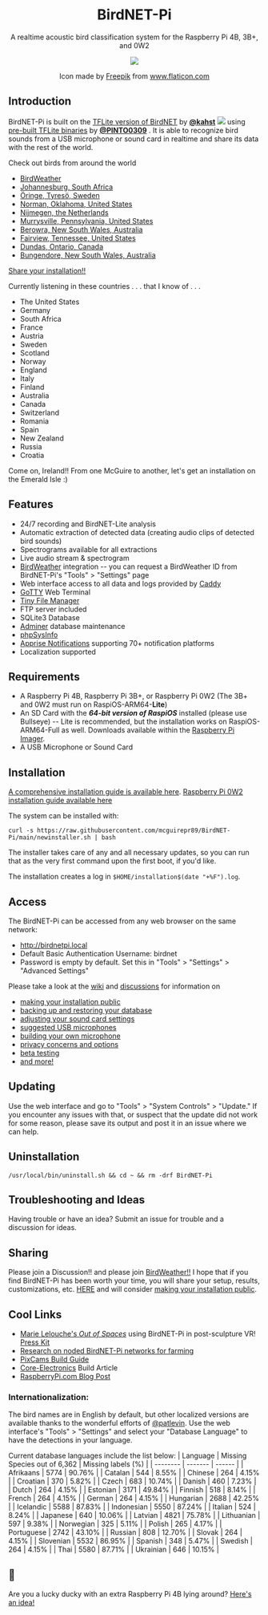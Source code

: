 <h1 align="center">
  BirdNET-Pi
</h1>
<p align="center">
A realtime acoustic bird classification system for the Raspberry Pi 4B, 3B+, and 0W2
</p>
<p align="center">
  <img src="https://user-images.githubusercontent.com/60325264/140656397-bf76bad4-f110-467c-897d-992ff0f96476.png" />
</p>
<p align="center">
Icon made by <a href="https://www.freepik.com" title="Freepik">Freepik</a> from <a href="https://www.flaticon.com/" title="Flaticon">www.flaticon.com</a>
</p>

## Introduction
BirdNET-Pi is built on the [TFLite version of BirdNET](https://github.com/kahst/BirdNET-Lite) by [**@kahst**](https://github.com/kahst) <a href="https://creativecommons.org/licenses/by-nc-sa/4.0/"><img src="https://img.shields.io/badge/License-CC%20BY--NC--SA%204.0-lightgrey.svg"></a> using [pre-built TFLite binaries](https://github.com/PINTO0309/TensorflowLite-bin) by [**@PINTO0309**](https://github.com/PINTO0309) . It is able to recognize bird sounds from a USB microphone or sound card in realtime and share its data with the rest of the world.

Check out birds from around the world
- [BirdWeather](https://app.birdweather.com)<br>
- [Johannesburg, South Africa](https://joburg.birdnetpi.com)<br>
- [Öringe, Tyresö, Sweden](https://tyreso.birdnetpi.com)<br>
- [Norman, Oklahoma, United States](https://normanok.birdnetpi.com)<br>
- [Nijmegen, the Netherlands](https://nijmegen.birdnetpi.com)<br>
- [Murrysville, Pennsylvania, United States](https://murrysvillepa.birdnetpi.com)
- [Berowra, New South Wales, Australia](https://berowra.birdnetpi.com)
- [Fairview, Tennessee, United States](https://fairviewtennessee.birdnetpi.com)
- [Dundas, Ontario, Canada](https://dundasontario.birdnetpi.com)
- [Bungendore, New South Wales, Australia](https://bungendorensw.birdnetpi.com)

[Share your installation!!](https://github.com/mcguirepr89/BirdNET-Pi/wiki/Sharing-Your-BirdNET-Pi)

Currently listening in these countries . . . that I know of . . .
- The United States
- Germany
- South Africa
- France
- Austria
- Sweden
- Scotland
- Norway
- England
- Italy
- Finland
- Australia
- Canada
- Switzerland
- Romania
- Spain
- New Zealand
- Russia
- Croatia

Come on, Ireland!! From one McGuire to another, let's get an installation on the Emerald Isle :)

## Features
* 24/7 recording and BirdNET-Lite analysis
* Automatic extraction of detected data (creating audio clips of detected bird sounds)
* Spectrograms available for all extractions
* Live audio stream & spectrogram
* [BirdWeather](https://app.birdweather.com) integration -- you can request a BirdWeather ID from BirdNET-Pi's "Tools" > "Settings" page
* Web interface access to all data and logs provided by [Caddy](https://caddyserver.com)
* [GoTTY](https://github.com/yudai/gotty) Web Terminal
* [Tiny File Manager](https://tinyfilemanager.github.io/)
* FTP server included
* SQLite3 Database
* [Adminer](https://www.adminer.org/) database maintenance
* [phpSysInfo](https://github.com/phpsysinfo/phpsysinfo)
* [Apprise Notifications](https://github.com/caronc/apprise) supporting 70+ notification platforms
* Localization supported

## Requirements
* A Raspberry Pi 4B, Raspberry Pi 3B+, or Raspberry Pi 0W2 (The 3B+ and 0W2 must run on RaspiOS-ARM64-**Lite**)
* An SD Card with the **_64-bit version of RaspiOS_** installed (please use Bullseye) -- Lite is recommended, but the installation works on RaspiOS-ARM64-Full as well. Downloads available within the [Raspberry Pi Imager](https://www.raspberrypi.com/software/).
* A USB Microphone or Sound Card

## Installation
[A comprehensive installation guide is available here](https://github.com/mcguirepr89/BirdNET-Pi/wiki/Installation-Guide).
[Raspberry Pi 0W2 installation guide available here](https://github.com/mcguirepr89/BirdNET-Pi/wiki/RPi0W2-Installation-Guide)

The system can be installed with:
```
curl -s https://raw.githubusercontent.com/mcguirepr89/BirdNET-Pi/main/newinstaller.sh | bash
```
The installer takes care of any and all necessary updates, so you can run that as the very first command upon the first boot, if you'd like.

The installation creates a log in `$HOME/installation$(date "+%F").log`.
## Access
The BirdNET-Pi can be accessed from any web browser on the same network:
- http://birdnetpi.local
- Default Basic Authentication Username: birdnet
- Password is empty by default. Set this in "Tools" > "Settings" > "Advanced Settings"

Please take a look at the [wiki](https://github.com/mcguirepr89/BirdNET-Pi/wiki) and [discussions](https://github.com/mcguirepr89/BirdNET-Pi/discussions) for information on
- [making your installation public](https://github.com/mcguirepr89/BirdNET-Pi/wiki/Sharing-Your-BirdNET-Pi)
- [backing up and restoring your database](https://github.com/mcguirepr89/BirdNET-Pi/wiki/Backup-and-Restore-the-Database)
- [adjusting your sound card settings](https://github.com/mcguirepr89/BirdNET-Pi/wiki/Adjusting-your-sound-card)
- [suggested USB microphones](https://github.com/mcguirepr89/BirdNET-Pi/discussions/39)
- [building your own microphone](https://github.com/DD4WH/SASS/wiki/Stereo--(Mono)-recording-low-noise-low-cost-system)
- [privacy concerns and options](https://github.com/mcguirepr89/BirdNET-Pi/discussions/166)
- [beta testing](https://github.com/mcguirepr89/BirdNET-Pi/discussions/11)
- [and more!](https://github.com/mcguirepr89/BirdNET-Pi/discussions)


## Updating 

Use the web interface and go to "Tools" > "System Controls" > "Update." If you encounter any issues with that, or suspect that the update did not work for some reason, please save its output and post it in an issue where we can help.

## Uninstallation
```
/usr/local/bin/uninstall.sh && cd ~ && rm -drf BirdNET-Pi
```

## Troubleshooting and Ideas
Having trouble or have an idea? Submit an issue for trouble and a discussion for ideas.

## Sharing
Please join a Discussion!! and please join [BirdWeather!!](https://app.birdweather.com)
I hope that if you find BirdNET-Pi has been worth your time, you will share your setup, results, customizations, etc. [HERE](https://github.com/mcguirepr89/BirdNET-Pi/discussions/69) and will consider [making your installation public](https://github.com/mcguirepr89/BirdNET-Pi/wiki/Sharing-Your-BirdNET-Pi).

## Cool Links

- [Marie Lelouche's <i>Out of Spaces</i>](https://www.lestanneries.fr/exposition/marie-lelouche-out-of-spaces/) using BirdNET-Pi in post-sculpture VR! [Press Kit](https://github.com/mcguirepr89/BirdNET-Pi-assets/blob/main/dp_out_of_spaces_marie_lelouche_digital_05_01_22.pdf)
- [Research on noded BirdNET-Pi networks for farming](https://github.com/mcguirepr89/BirdNET-Pi-assets/blob/main/G23_Report_ModelBasedSysEngineering_FarmMarkBirdDetector_V1__Copy_.pdf)
- [PixCams Build Guide](https://pixcams.com/building-a-birdnet-pi-real-time-acoustic-bird-id-station/)
- <ins>[Core-Electronics](https://core-electronics.com.au/projects/bird-calls-raspberry-pi)</ins> Build Article
- [RaspberryPi.com Blog Post](https://www.raspberrypi.com/news/classify-birds-acoustically-with-birdnet-pi/)


### Internationalization:
The bird names are in English by default, but other localized versions are available thanks to the wonderful efforts of [@patlevin](https://github.com/patlevin). Use the web interface's "Tools" > "Settings" and select your "Database Language" to have the detections in your language.

Current database languages include the list below:
| Language | Missing Species out of 6,362 | Missing labels (%) |
| -------- | ------- | ------ |
| Afrikaans | 5774 | 90.76% |
| Catalan | 544 | 8.55% |
| Chinese | 264 | 4.15% |
| Croatian | 370 | 5.82% |
| Czech | 683 | 10.74% |
| Danish | 460 | 7.23% |
| Dutch | 264 | 4.15% |
| Estonian | 3171 | 49.84% |
| Finnish | 518 | 8.14% |
| French | 264 | 4.15% |
| German | 264 | 4.15% |
| Hungarian | 2688 | 42.25% |
| Icelandic | 5588 | 87.83% |
| Indonesian | 5550 | 87.24% |
| Italian | 524 | 8.24% |
| Japanese | 640 | 10.06% |
| Latvian | 4821 | 75.78% |
| Lithuanian | 597 | 9.38% |
| Norwegian | 325 | 5.11% |
| Polish | 265 | 4.17% |
| Portuguese | 2742 | 43.10% |
| Russian | 808 | 12.70% |
| Slovak | 264 | 4.15% |
| Slovenian | 5532 | 86.95% |
| Spanish | 348 | 5.47% |
| Swedish | 264 | 4.15% |
| Thai | 5580 | 87.71% |
| Ukrainian | 646 | 10.15% |

## :thinking:
Are you a lucky ducky with an extra Raspberry Pi 4B lying around? [Here's an idea!](https://foldingathome.org/alternative-downloads)
